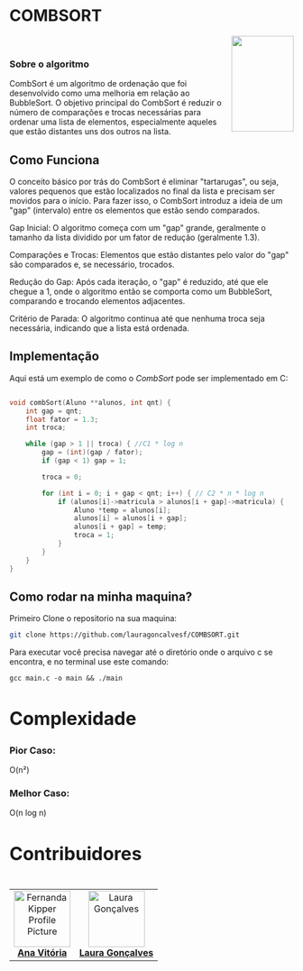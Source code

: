 # COMBSORT


<div>
<img align="right" width="110" height="170" src="https://assecom.ufersa.edu.br/wp-content/uploads/sites/24/2014/09/PNG-bras%C3%A3o-Ufersa.png">
<br>


### Sobre o algoritmo


CombSort é um algoritmo de ordenação que foi desenvolvido como uma melhoria em relação ao BubbleSort. O objetivo principal do CombSort é reduzir o número de comparações e trocas necessárias para ordenar uma lista de elementos, especialmente aqueles que estão distantes uns dos outros na lista.

## Como Funciona

O conceito básico por trás do CombSort é eliminar "tartarugas", ou seja, valores pequenos que estão localizados no final da lista e precisam ser movidos para o início. Para fazer isso, o CombSort introduz a ideia de um "gap" (intervalo) entre os elementos que estão sendo comparados.

Gap Inicial: O algoritmo começa com um "gap" grande, geralmente o tamanho da lista dividido por um fator de redução (geralmente 1.3).

Comparações e Trocas: Elementos que estão distantes pelo valor do "gap" são comparados e, se necessário, trocados.

Redução do Gap: Após cada iteração, o "gap" é reduzido, até que ele chegue a 1, onde o algoritmo então se comporta como um BubbleSort, comparando e trocando elementos adjacentes.

Critério de Parada: O algoritmo continua até que nenhuma troca seja necessária, indicando que a lista está ordenada.

## Implementação

Aqui está um exemplo de como o *CombSort* pode ser implementado em C:

```c

void combSort(Aluno **alunos, int qnt) {
    int gap = qnt;
    float fator = 1.3;
    int troca;

    while (gap > 1 || troca) { //C1 * log n
        gap = (int)(gap / fator);
        if (gap < 1) gap = 1;

        troca = 0;

        for (int i = 0; i + gap < qnt; i++) { // C2 * n * log n
            if (alunos[i]->matricula > alunos[i + gap]->matricula) {
                Aluno *temp = alunos[i];
                alunos[i] = alunos[i + gap];
                alunos[i + gap] = temp;
                troca = 1;
            }
        }
    }
}

```



## Como rodar na minha maquina?

Primeiro Clone o repositorio na sua maquina:

```bash
git clone https://github.com/lauragoncalvesf/COMBSORT.git
```

Para executar você precisa navegar até o diretório onde o arquivo c se encontra, e no terminal use este comando:

```
gcc main.c -o main && ./main
```

  <h2 id="complexity" style="font-weight: bold; font-size: 2rem">Complexidade</h2>

### Pior Caso:
 O(n²)



### Melhor Caso:
O(n log n)


<h2 id="colab" style="font-weight: bold; font-size: 2rem">Contribuidores</h2>
 
<table>
</div>
<table> <tr> <td align="center"> <a href="#"> <img src="https://avatars.githubusercontent.com/u/162624679?v=4" width="100px;" alt="Fernanda Kipper Profile Picture"/><br> <sub> <a href="https://github.com/anavitoriaq"><b>Ana Vitória</b></a> </sub> </a> </td> <td align="center"> <a href="#"> <img src="https://avatars.githubusercontent.com/u/143735022?v=4" width="100px;" alt="Laura Gonçalves"/><br> <sub> <a href="https://github.com/lauragoncalvesf"><b>Laura Gonçalves</b></a> </sub> </a> </td> </tr> </table>
</div>